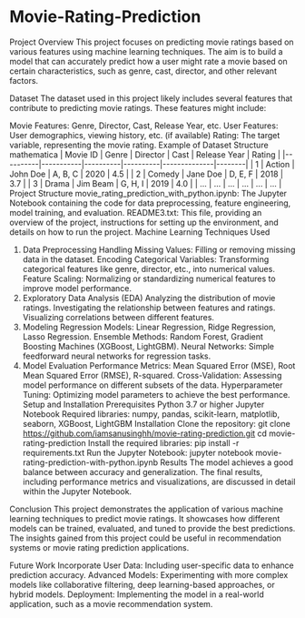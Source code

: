 # Movie-Rating-Prediction
Project Overview
This project focuses on predicting movie ratings based on various features using machine learning techniques. The aim is to build a model that can accurately predict how a user might rate a movie based on certain characteristics, such as genre, cast, director, and other relevant factors.

Dataset
The dataset used in this project likely includes several features that contribute to predicting movie ratings. These features might include:

Movie Features: Genre, Director, Cast, Release Year, etc.
User Features: User demographics, viewing history, etc. (if available)
Rating: The target variable, representing the movie rating.
Example of Dataset Structure
mathematica
| Movie ID | Genre     | Director | Cast     | Release Year | Rating |
|----------|-----------|----------|----------|--------------|--------|
| 1        | Action    | John Doe | A, B, C  | 2020         | 4.5    |
| 2        | Comedy    | Jane Doe | D, E, F  | 2018         | 3.7    |
| 3        | Drama     | Jim Beam | G, H, I  | 2019         | 4.0    |
| ...      | ...       | ...      | ...      | ...          | ...    |
Project Structure
movie_rating_prediction_with_python.ipynb: The Jupyter Notebook containing the code for data preprocessing, feature engineering, model training, and evaluation.
README3.txt: This file, providing an overview of the project, instructions for setting up the environment, and details on how to run the project.
Machine Learning Techniques Used
1. Data Preprocessing
Handling Missing Values: Filling or removing missing data in the dataset.
Encoding Categorical Variables: Transforming categorical features like genre, director, etc., into numerical values.
Feature Scaling: Normalizing or standardizing numerical features to improve model performance.
2. Exploratory Data Analysis (EDA)
Analyzing the distribution of movie ratings.
Investigating the relationship between features and ratings.
Visualizing correlations between different features.
3. Modeling
Regression Models: Linear Regression, Ridge Regression, Lasso Regression.
Ensemble Methods: Random Forest, Gradient Boosting Machines (XGBoost, LightGBM).
Neural Networks: Simple feedforward neural networks for regression tasks.
4. Model Evaluation
Performance Metrics: Mean Squared Error (MSE), Root Mean Squared Error (RMSE), R-squared.
Cross-Validation: Assessing model performance on different subsets of the data.
Hyperparameter Tuning: Optimizing model parameters to achieve the best performance.
Setup and Installation
Prerequisites
Python 3.7 or higher
Jupyter Notebook
Required libraries: numpy, pandas, scikit-learn, matplotlib, seaborn, XGBoost, LightGBM
Installation
Clone the repository:
git clone https://github.com/iamsanusinghh/movie-rating-prediction.git
cd movie-rating-prediction
Install the required libraries:
pip install -r requirements.txt
Run the Jupyter Notebook:
jupyter notebook movie-rating-prediction-with-python.ipynb
Results
The model achieves a good balance between accuracy and generalization. The final results, including performance metrics and visualizations, are discussed in detail within the Jupyter Notebook.

Conclusion
This project demonstrates the application of various machine learning techniques to predict movie ratings. It showcases how different models can be trained, evaluated, and tuned to provide the best predictions. The insights gained from this project could be useful in recommendation systems or movie rating prediction applications.

Future Work
Incorporate User Data: Including user-specific data to enhance prediction accuracy.
Advanced Models: Experimenting with more complex models like collaborative filtering, deep learning-based approaches, or hybrid models.
Deployment: Implementing the model in a real-world application, such as a movie recommendation system.

